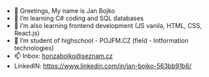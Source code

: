 - 👋 Greetings, My name is Jan Bojko
- 👀 I’m learning C# coding and SQL databases
- 👀 I’m also learning frontend development (JS vanila, HTML, CSS, React.js)
- 🏫 I’m student of highschool - POJFM.CZ (field - Intformation technologies)
- 📫 Inbox: honzabojko@seznam.cz
- LinkedIN: https://www.linkedin.com/in/jan-bojko-563bb91b6/
<!---
BojkoJ/BojkoJ is a ✨ special ✨ repository because its `README.md` (this file) appears on your GitHub profile.
You can click the Preview link to take a look at your changes.
--->
